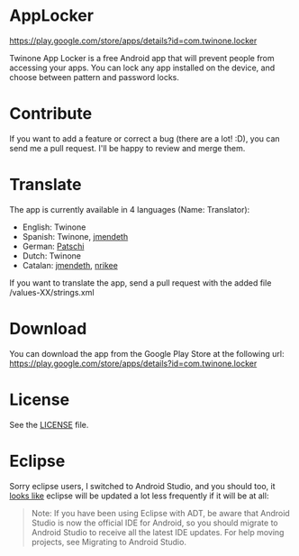 AppLocker
=========

https://play.google.com/store/apps/details?id=com.twinone.locker

Twinone App Locker is a free Android app that will prevent people from accessing your apps.
You can lock any app installed on the device, and choose between pattern and password locks.

Contribute
==========

If you want to add a feature or correct a bug (there are a lot! :D), you can send me a pull request.
I'll be happy to review and merge them.

Translate
=========

The app is currently available in 4 languages (Name: Translator):

 * English: Twinone
 * Spanish: Twinone, [jmendeth](https://github.com/jmendeth)
 * German: [Patschi](https://github.com/patschi)
 * Dutch: Twinone
 * Catalan: [jmendeth](https://github.com/jmendeth), [nrikee](https://github.com/nrikee)

If you want to translate the app, send a pull request with the added file /values-XX/strings.xml



Download
========

You can download the app from the Google Play Store at the following url: https://play.google.com/store/apps/details?id=com.twinone.locker

License
=======
See the [LICENSE](https://github.com/twinone/AppLocker/blob/master/LICENSE) file.


Eclipse
=======

Sorry eclipse users, I switched to Android Studio, and you should too, it [looks like](http://developer.android.com/tools/help/adt.html) eclipse will be updated a lot less frequently if it will be at all:

> Note: If you have been using Eclipse with ADT, be aware that Android Studio is now the official IDE for Android, so you should migrate to Android Studio to receive all the latest IDE updates. For help moving projects, see Migrating to Android Studio.
